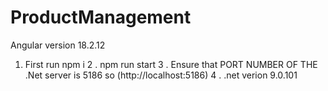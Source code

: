 # ProductManagement
Angular version 18.2.12
1. First run npm i 
2 . npm run start
3 . Ensure that PORT NUMBER OF THE .Net server is 5186 so (http://localhost:5186)
4 .  .net verion  9.0.101